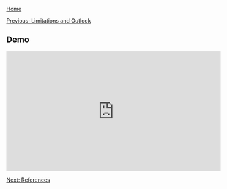 [Home](./index.md)


[Previous: Limitations and Outlook](./limitations)

## Demo

<iframe width="560" height="315" src="https://www.youtube.com/embed/R3nF3u4Hd1s" frameborder="0" allow="autoplay; encrypted-media" allowfullscreen></iframe>





[Next: References](./references.md)
